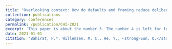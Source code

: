 ```yaml
---
title: "Overlooking context: How do defaults and framing reduce deliberation in smart home privacy decision-making?"
collection: publications
category: conferences
permalink: /publication/CHI-2021
excerpt: 'This paper is about the number 3. The number 4 is left for future work.'
date: 2021-01-01
citation: 'Bahirat, P.*, Willemsen, M. C., He, Y., <strong>Sun, Q.</strong>, & Knijnenburg, B. (2021). Overlooking context: How do defaults and framing reduce deliberation in smart home privacy decision-making? <I>Proceedings of the 2021 CHI Conference on Human Factors in Computing Systems</I>, 1–18. https://doi.org/10.1145/3411764.3445672'
---
```



